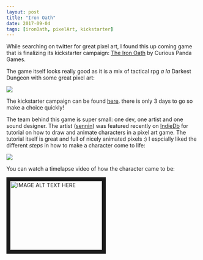 ```yaml
---
layout: post
title: "Iron Oath"
date: 2017-09-04
tags: [ironOath, pixelArt, kickstarter]
---
```


While searching on twitter for great pixel art, I found this up coming game that is finalizing its kickstarter campaign: [The Iron Oath](http://theironoath.com/) by Curious Panda Games.

The game itself looks really good as it is a mix of tactical rpg *a la* Darkest Dungeon with some great pixel art:

![](https://ksr-ugc.imgix.net/assets/017/851/983/c29818c63fae3d56c67b06425e8f753d_original.gif?w=680&fit=max&v=1502276457&auto=format&gif-q=50&q=92&s=2437526ec495413f197a57562edf5cd7)

The kickstarter campaign can be found [here](https://www.kickstarter.com/projects/312751524/the-iron-oath-dark-turn-based-tactical-rpg). there is only 3 days to go so make a choice quickly!

The team behind this game is super small: one dev, one artist and one sound designer. The artist ([sennin](http://www.indiedb.com/members/sennin)) was featured recently on [IndieDb](http://www.indiedb.com) for tutorial on how to draw and animate characters in a pixel art game. The tutorial itself is great and full of nicely animated pixels :) I espcially liked the different *steps* in how to make a character come to life:

![](http://media.indiedb.com/images/members/2/1168/1167886/profile/castAnimProcessKS.gif)

You can watch a timelapse video of how the character came to be:

<a href="http://www.youtube.com/watch?feature=player_embedded&v=77PLjQr6v5U
" target="_blank"><img src="http://img.youtube.com/vi/77PLjQr6v5U/0.jpg"
alt="IMAGE ALT TEXT HERE" width="240" height="180" border="10" /></a>
